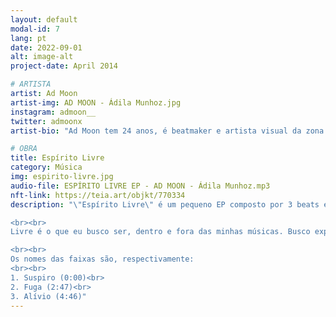 ```yaml
---
layout: default
modal-id: 7
lang: pt
date: 2022-09-01
alt: image-alt
project-date: April 2014

# ARTISTA
artist: Ad Moon
artist-img: AD MOON - Ádila Munhoz.jpg
instagram: admoon__
twitter: admoonx
artist-bio: "Ad Moon tem 24 anos, é beatmaker e artista visual da zona Noroeste de Belo Horizonte. Sua trajetória artística teve início em 2014 com o graffiti, por meio do contato que tem com o Hip Hop desde criança. Ad já se comunicou com diversas linguagens artísticas, inclusive cursou Artes Plásticas por dois anos na Escola Guignard, até finalmente decidir se dedicar à produção musical. A artista produz beats desde 2019 e já lançou 2 EPs solos, além de possuir colaborações em projetos de outros artistas e se aventurar na criação de beats NFTs. Sua identidade musical passa pelo boombap, lo-fi e chillhop, sempre de maneira experimental e livre."

# OBRA
title: Espírito Livre
category: Música
img: espirito-livre.jpg
audio-file: ESPÍRITO LIVRE EP - AD MOON - Ádila Munhoz.mp3
nft-link: https://teia.art/objkt/770334
description: "\"Espírito Livre\" é um pequeno EP composto por 3 beats experimentais de lo-fi/chillhop. Um trabalho inteiramente fiel à cultura do sampling, com sonoridades calmas, como o rhodes e o sax, que contrastam com baterias marcantes de boombap.

<br><br>
Livre é o que eu busco ser, dentro e fora das minhas músicas. Busco expressar de forma abstrata tudo o que meu coração sente e toda a vivência que já carrego nessa existência. Ao mesmo tempo, busco proporcionar uma sensação de refúgio e tranquilidade com a escolha dos timbres, contribuindo assim, para o encontro de uma liberdade interna sempre que o som estiver tocando.

<br><br>
Os nomes das faixas são, respectivamente:
<br><br>
1. Suspiro (0:00)<br>
2. Fuga (2:47)<br>
3. Alívio (4:46)" 
---
```

